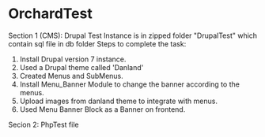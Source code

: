 # OrchardTest

Section 1 (CMS): Drupal Test Instance is in zipped folder "DrupalTest" which contain sql file in db folder
Steps to complete the task:
1. Install Drupal version 7 instance.
2. Used a Drupal theme called 'Danland'
3. Created Menus and SubMenus. 
4. Install Menu_Banner Module to change the banner according to the menus.
5. Upload images from danland theme to integrate with menus.
6. Used Menu Banner Block as a Banner on frontend.

Secion 2: PhpTest file

